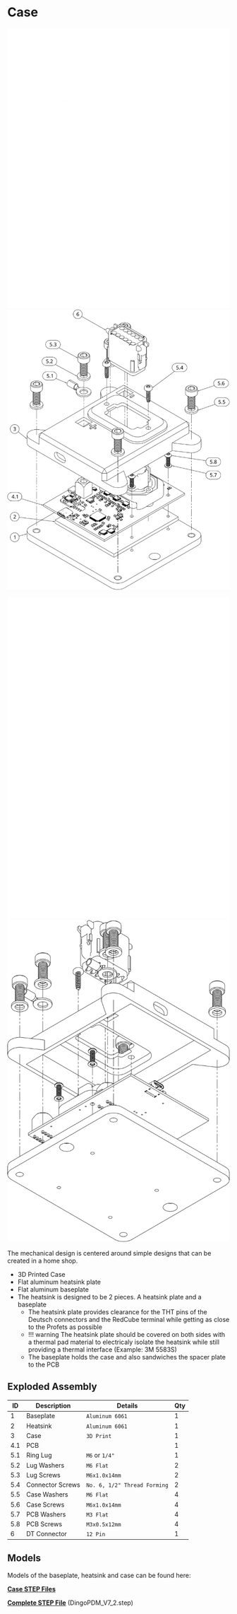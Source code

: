 # Case

![Exploded1](../images/ExplodedView1White.svg#only-dark)
![Exploded1](../images/ExplodedView1Black.svg#only-light)

![Exploded2](../images/ExplodedView2White.svg#only-dark)
![Exploded2](../images/ExplodedView2Black.svg#only-light)

The mechanical design is centered around simple designs that can be created in a home shop. 

* 3D Printed Case
* Flat aluminum heatsink plate
* Flat aluminum baseplate
* The heatsink is designed to be 2 pieces. A heatsink plate and a baseplate
    * The heatsink plate provides clearance for the THT pins of the Deutsch connectors and the RedCube terminal while getting as close to the Profets as possible
    * !!! warning
        The heatsink plate should be covered on both sides with a thermal pad material to electricaly isolate the heatsink while still providing a thermal interface (Example: 3M 5583S)
    * The baseplate holds the case and also sandwiches the spacer plate to the PCB

## Exploded Assembly

| ID| Description         | Details                     | Qty |
|  -| ------------------- | --------------------------- | --- |
|  1| Baseplate           | `Aluminum 6061`             | 1   |
|  2| Heatsink            | `Aluminum 6061`             | 1   |
|  3| Case                | `3D Print`                  | 1   |
|4.1| PCB                 |                             | 1   |
|5.1| Ring Lug            | `M6` or `1/4"`              | 1   |
|5.2| Lug Washers         | `M6 Flat`                   | 2   |
|5.3| Lug Screws          | `M6x1.0x14mm`               | 2   |
|5.4| Connector Screws    | `No. 6, 1/2" Thread Forming`| 2   |
|5.5| Case Washers        | `M6 Flat`                   | 4   |
|5.6| Case Screws         | `M6x1.0x14mm`               | 4   |
|5.7| PCB Washers         | `M3 Flat`                   | 4   |
|5.8| PCB Screws          | `M3x0.5x12mm`               | 4   |
|  6| DT Connector        | `12 Pin`                    | 1   |

## Models

Models of the baseplate, heatsink and case can be found here:

[**Case STEP Files**](https://github.com/corygrant/DingoPDM/tree/master/Export/V7.2/Case)

[**Complete STEP File**](https://github.com/corygrant/DingoPDM/tree/master/Export/V7.2) (DingoPDM_V7_2.step)